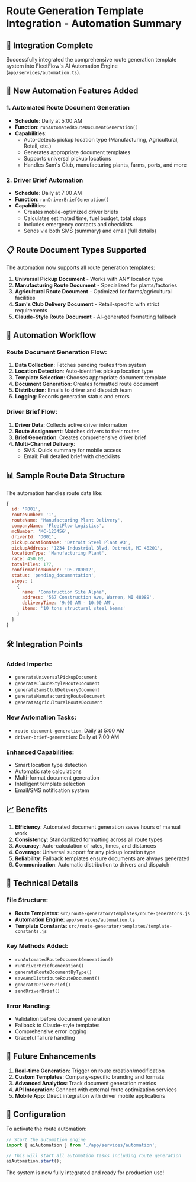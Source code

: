 # Route Generation Template Integration - Automation Summary

## 🚀 Integration Complete

Successfully integrated the comprehensive route generation template system into FleetFlow's AI Automation Engine (`app/services/automation.ts`).

## 🔧 New Automation Features Added

### 1. Automated Route Document Generation
- **Schedule**: Daily at 5:00 AM
- **Function**: `runAutomatedRouteDocumentGeneration()`
- **Capabilities**:
  - Auto-detects pickup location type (Manufacturing, Agricultural, Retail, etc.)
  - Generates appropriate document templates
  - Supports universal pickup locations
  - Handles Sam's Club, manufacturing plants, farms, ports, and more

### 2. Driver Brief Automation
- **Schedule**: Daily at 7:00 AM  
- **Function**: `runDriverBriefGeneration()`
- **Capabilities**:
  - Creates mobile-optimized driver briefs
  - Calculates estimated time, fuel budget, total stops
  - Includes emergency contacts and checklists
  - Sends via both SMS (summary) and email (full details)

## 📋 Route Document Types Supported

The automation now supports all route generation templates:

1. **Universal Pickup Document** - Works with ANY location type
2. **Manufacturing Route Document** - Specialized for plants/factories
3. **Agricultural Route Document** - Optimized for farms/agricultural facilities
4. **Sam's Club Delivery Document** - Retail-specific with strict requirements
5. **Claude-Style Route Document** - AI-generated formatting fallback

## 🔄 Automation Workflow

### Route Document Generation Flow:
1. **Data Collection**: Fetches pending routes from system
2. **Location Detection**: Auto-identifies pickup location type
3. **Template Selection**: Chooses appropriate document template
4. **Document Generation**: Creates formatted route document
5. **Distribution**: Emails to driver and dispatch team
6. **Logging**: Records generation status and errors

### Driver Brief Flow:
1. **Driver Data**: Collects active driver information
2. **Route Assignment**: Matches drivers to their routes
3. **Brief Generation**: Creates comprehensive driver brief
4. **Multi-Channel Delivery**: 
   - SMS: Quick summary for mobile access
   - Email: Full detailed brief with checklists

## 📊 Sample Route Data Structure

The automation handles route data like:

```javascript
{
  id: 'R001',
  routeNumber: '1',
  routeName: 'Manufacturing Plant Delivery',
  companyName: 'FleetFlow Logistics',
  mcNumber: 'MC-123456',
  driverId: 'D001',
  pickupLocationName: 'Detroit Steel Plant #3',
  pickupAddress: '1234 Industrial Blvd, Detroit, MI 48201',
  locationType: 'Manufacturing Plant',
  rate: 450.00,
  totalMiles: 177,
  confirmationNumber: 'DS-789012',
  status: 'pending_documentation',
  stops: [
    {
      name: 'Construction Site Alpha',
      address: '567 Construction Ave, Warren, MI 48089',
      deliveryTime: '9:00 AM - 10:00 AM',
      items: '10 tons structural steel beams'
    }
  ]
}
```

## 🛠️ Integration Points

### Added Imports:
- `generateUniversalPickupDocument`
- `generateClaudeStyleRouteDocument`
- `generateSamsClubDeliveryDocument`
- `generateManufacturingRouteDocument`
- `generateAgriculturalRouteDocument`

### New Automation Tasks:
- `route-document-generation`: Daily at 5:00 AM
- `driver-brief-generation`: Daily at 7:00 AM

### Enhanced Capabilities:
- Smart location type detection
- Automatic rate calculations
- Multi-format document generation
- Intelligent template selection
- Email/SMS notification system

## 📈 Benefits

1. **Efficiency**: Automated document generation saves hours of manual work
2. **Consistency**: Standardized formatting across all route types
3. **Accuracy**: Auto-calculation of rates, times, and distances
4. **Coverage**: Universal support for any pickup location type
5. **Reliability**: Fallback templates ensure documents are always generated
6. **Communication**: Automatic distribution to drivers and dispatch

## 🔧 Technical Details

### File Structure:
- **Route Templates**: `src/route-generator/templates/route-generators.js`
- **Automation Engine**: `app/services/automation.ts`
- **Template Constants**: `src/route-generator/templates/template-constants.js`

### Key Methods Added:
- `runAutomatedRouteDocumentGeneration()`
- `runDriverBriefGeneration()`
- `generateRouteDocumentByType()`
- `saveAndDistributeRouteDocument()`
- `generateDriverBrief()`
- `sendDriverBrief()`

### Error Handling:
- Validation before document generation
- Fallback to Claude-style templates
- Comprehensive error logging
- Graceful failure handling

## 🚀 Future Enhancements

1. **Real-time Generation**: Trigger on route creation/modification
2. **Custom Templates**: Company-specific branding and formats  
3. **Advanced Analytics**: Track document generation metrics
4. **API Integration**: Connect with external route optimization services
5. **Mobile App**: Direct integration with driver mobile applications

## 📝 Configuration

To activate the route automation:

```javascript
// Start the automation engine
import { aiAutomation } from './app/services/automation';

// This will start all automation tasks including route generation
aiAutomation.start();
```

The system is now fully integrated and ready for production use!
